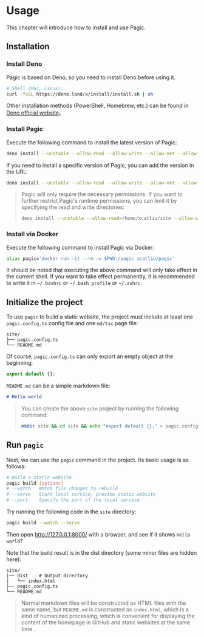 # Usage

This chapter will introduce how to install and use Pagic.

## Installation

### Install Deno

Pagic is based on Deno, so you need to install Deno before using it.

```bash
# Shell (Mac, Linux):
curl -fsSL https://deno.land/x/install/install.sh | sh
```

Other installation methods (PowerShell, Homebrew, etc.) can be found in [Deno official website](https://deno.land/#installation)。

### Install Pagic

Execute the following command to install the latest version of Pagic:

```bash
deno install --unstable --allow-read --allow-write --allow-net --allow-run --name=pagic https://deno.land/x/pagic/mod.ts
```

If you need to install a specific version of Pagic, you can add the version in the URL:

```bash
deno install --unstable --allow-read --allow-write --allow-net --allow-run --name=pagic https://deno.land/x/pagic@v0.10.1/mod.ts
```

> Pagic will only require the necessary permissions. If you want to further restrict Pagic's runtime permissions, you can limit it by specifying the read and write directories:
>
> ```bash
> deno install --unstable --allow-read=/home/xcatliu/site --allow-write=/home/xcatliu/site --allow-net --allow-run --name=pagic https://deno.land/x/pagic/mod.ts
> ```

### Install via Docker

Execute the following command to install Pagic via Docker:

```bash
alias pagic='docker run -it --rm -v $PWD:/pagic xcatliu/pagic'
```

It should be noted that executing the above command will only take effect in the current shell. If you want to take effect permanently, it is recommended to write it in `~/.bashrc` or `~/.bash_profile` or `~/.zshrc`.

## Initialize the project

To use `pagic` to build a static website, the project must include at least one `pagic.config.ts` config file and one `md/tsx` page file:

```
site/
├── pagic.config.ts
└── README.md
```

Of course, `pagic.config.ts` can only export an empty object at the beginning:

```ts
export default {};
```

`README.md` can be a simple markdown file:

```md
# Hello world
```

> You can create the above `site` project by running the following command:
>
> ```bash
> mkdir site && cd site && echo "export default {};" > pagic.config.ts && echo "# Hello world" > README.md
> ```

## Run `pagic`

Next, we can use the `pagic` command in the project. Its basic usage is as follows:

```bash
# Build a static website
pagic build [options]
# --watch   Watch file changes to rebuild
# --serve   Start local service, preview static website
# --port    Specify the port of the local service
```

Try running the following code in the `site` directory:

```bash
pagic build --watch --serve
```

Then open http://127.0.0.1:8000/ with a browser, and see if it shows `Hello world`?

Note that the build result is in the dist directory (some minor files are hidden here):

```
site/
|── dist    # Output directory
|   └── index.html
├── pagic.config.ts
└── README.md
```

> Normal markdown files will be constructed as HTML files with the same name, but `README.md` is constructed as `index.html`, which is a kind of humanized processing, which is convenient for displaying the content of the homepage in GitHub and static websites at the same time .
